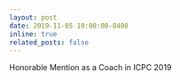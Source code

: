```yaml
---
layout: post
date: 2019-11-05 10:00:00-0400
inline: true
related_posts: false
---
```

Honorable Mention as a Coach in ICPC 2019
